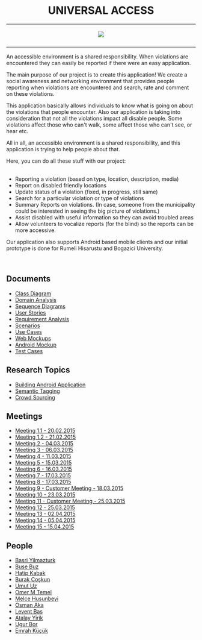 <h1 align="center">UNIVERSAL ACCESS </h1>


<table>

<tr align='middle'>
<td>

<a href='http://imgur.com/TwBD6JG'><img src='http://i.imgur.com/TwBD6JG.jpg' /></a>
</td>
</tr>

<tr>
<td width='800px' valign='top'>
	</table>


<p>An accessible environment is a shared responsibility. When violations are encountered they can easily be reported if there were an easy application.</p>

<p>The main purpose of our project is to create this application! We create a social awareness and networking environment that provides people reporting when violations are encountered and search, rate and comment on these violations.</p>

<p>This application basically allows individuals to know what is going on about the violations that people encounter. Also our application is taking into consideration that not all the violations impact all disable people. Some violations affect those who can't walk, some affect those who can't see, or hear etc.</p>

</p>All in all, an accessible environment is a shared responsibility, and this application is trying to help people about that.</p>

Here, you can do all these stuff with our project:<br>
<br>
<ul>
	<li>Reporting a violation (based on type, location, description, media)</li>
	<li>Report on disabled friendly locations</li>
	<li>Update status of a violation (fixed, in progress, still same)</li>
	<li>Search for a particular violation or type of violations</li>
	<li>Summary Reports on violations. (In case, someone from the municipality could be interested in seeing the big picture of violations.)</li>
	<li>Assist disabled with useful information so they can avoid troubled areas</li>
	<li>Allow volunteers to vocalize reports (for the blind) so the reports can be more accessive.</li>
</ul>

<p>Our application also supports Android based mobile clients and our initial prototype is done for Rumeli Hisarustu and Bogazici University.</p>
<br>

<h2>Documents</h2>
<ul>
	<li><a href='Documents/ClassDiagram.md'>Class Diagram</a></li>
	<li><a href='Documents/DomainAnalysis.md'>Domain Analysis</a></li>
	<li><a href='Documents/sequenceDiagram.md'>Sequence Diagrams</a></li>
	<li><a href='Documents/UserStories.md'>User Stories</a></li>
	<li><a href='Documents/RequirementAnalysis.md'>Requirement Analysis</a></li>
	<li><a href='Documents/scenarios.md'>Scenarios</a></li>
	<li><a href='Documents/UseCases.md'>Use Cases</a></li>
	<li><a href='Documents/web_mockups.md'>Web Mockups</a></li>
	<li><a href='Documents/android_mockup.md'>Android Mockup</a></li>
	<li><a href='Documents/TestCases.md'>Test Cases</a></li>
</ul>

<h2>Research Topics</h2>
<ul>
	<li><a href='Research\ Topics/BuildingAndroidApplication.md'>Building Android Application</a></li>
	<li><a href='Research\ Topics/semanticTagging.md'>Semantic Tagging</a></li>
	<li><a href='Research\ Topics/crowdsourcing.md'>Crowd Sourcing</a></li>
</ul>

<h2>Meetings</h2>
<ul>
	<li><a href='meetingNotes.md#meeting-11'>Meeting 1.1 - 20.02.2015</a></li>
	<li><a href='meetingNotes.md#meeting-12'>Meeting 1.2 - 21.02.2015</a></li>
	<li><a href='meetingNotes.md#meeting-2'>Meeting 2 - 04.03.2015</a></li>
	<li><a href='meetingNotes.md#meeting-3'>Meeting 3 - 06.03.2015</a></li>
	<li><a href='meetingNotes.md#meeting-4'>Meeting 4 - 11.03.2015</a></li>
	<li><a href='meetingNotes.md#meeting-5'>Meeting 5 - 15.03.2015</a></li>
	<li><a href='meetingNotes.md#meeting-6'>Meeting 6 - 16.03.2015</a></li>
	<li><a href='meetingNotes.md#meeting-7'>Meeting 7 - 17.03.2015</a></li>
	<li><a href='meetingNotes.md#meeting-8'>Meeting 8 - 17.03.2015</a></li>
	<li><a href='meetingNotes.md#meeting-9-customer-meeting'>Meeting 9 - Customer Meeting - 18.03.2015</a></li>
	<li><a href='meetingNotes.md#meeting-10'>Meeting 10 - 23.03.2015</a></li>
	<li><a href='meetingNotes.md#meeting-11-customer-meeting'>Meeting 11 - Customer Meeting - 25.03.2015</a></li>
	<li><a href='meetingNotes.md#meeting-12-1'>Meeting 12 - 25.03.2015</a></li>
	<li><a href='meetingNotes.md#meeting-13'>Meeting 13 - 02.04.2015</a></li>
	<li><a href='meetingNotes.md#meeting-14'>Meeting 14 - 05.04.2015</a></li>
	<li><a href='meetingNotes.md#meeting-15'>Meeting 15 - 15.04.2015</a></li>
</ul>

<h2>People</h2>
<ul>
	<li><a href='People/basriyilmazturk.md'>Basri Yilmazturk</a></li>
	<li><a href='People/BuseBuz'>Buse Buz</a></li>
	<li><a href='People/hatipkabak'>Hatip Kabak</a></li>
	<li><a href='People/BurakCoskun'>Burak Coşkun</a></li>
	<li><a href='People/UmutUz'>Umut Uz</a></li>
	<li><a href='People/OmerMTemel'>Omer M Temel</a></li>
	<li><a href='People/melce_husunbeyi'>Melce Husunbeyi</a></li>
	<li><a href='People/osman_aka'>Osman Aka</a></li>
	<li><a href='People/LeventBas'>Levent Bas</a></li>
	<li><a href='People/atalay_yirik'>Atalay Yirik</a></li>
	<li><a href='People/ugur_bor.md'>Ugur Bor</a></li>
	<li><a href='People/emrah_kucuk'>Emrah Küçük</a>
</ul>
